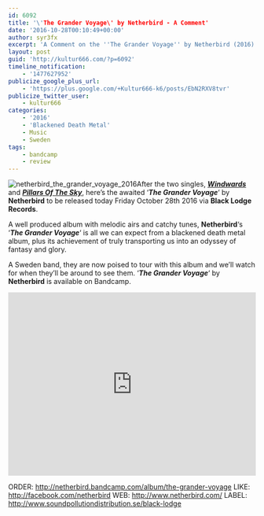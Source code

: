 ```yaml
---
id: 6092
title: '\'The Grander Voyage\' by Netherbird - A Comment'
date: '2016-10-28T00:10:49+00:00'
author: syr3fx
excerpt: 'A Comment on the ''The Grander Voyage'' by Netherbird (2016).'
layout: post
guid: 'http://kultur666.com/?p=6092'
timeline_notification:
    - '1477627952'
publicize_google_plus_url:
    - 'https://plus.google.com/+Kultur666-k6/posts/EbN2RXV8tvr'
publicize_twitter_user:
    - kultur666
categories:
    - '2016'
    - 'Blackened Death Metal'
    - Music
    - Sweden
tags:
    - bandcamp
    - review
---
```


![netherbird_the_grander_voyage_2016](http://localhost:8080/wp-content/uploads/2016/10/netherbird_the_grander_voyage_2016.jpg)After the two singles, ***[Windwards](http://kultur666.com/2016/07/06/windwards-by-netherbird-a-comment/)*** and ***[Pillars Of The Sky](http://kultur666.com/2016/09/30/pillars-of-the-sky-by-netherbird-a-comment/)***, here’s the awaited ‘***The Grander Voyage***‘ by **Netherbird** to be released today Friday October 28th 2016 via **Black Lodge Records**.

A well produced album with melodic airs and catchy tunes, **Netherbird**‘s ‘***The Grander Voyage***‘ is all we can expect from a blackened death metal album, plus its achievement of truly transporting us into an odyssey of fantasy and glory.

A Sweden band, they are now poised to tour with this album and we’ll watch for when they’ll be around to see them. ‘***The Grander Voyage***‘ by **Netherbird** is available on Bandcamp.

<iframe style="border: 0; width: 100%; height: 373px;" src="https://bandcamp.com/EmbeddedPlayer/album=449056432/size=large/bgcol=333333/linkcol=e99708/tracklist=false/transparent=true/" seamless></iframe>

ORDER: <http://netherbird.bandcamp.com/album/the-grander-voyage>
LIKE: <http://facebook.com/netherbird>
WEB: <http://www.netherbird.com/>
LABEL: <http://www.soundpollutiondistribution.se/black-lodge>